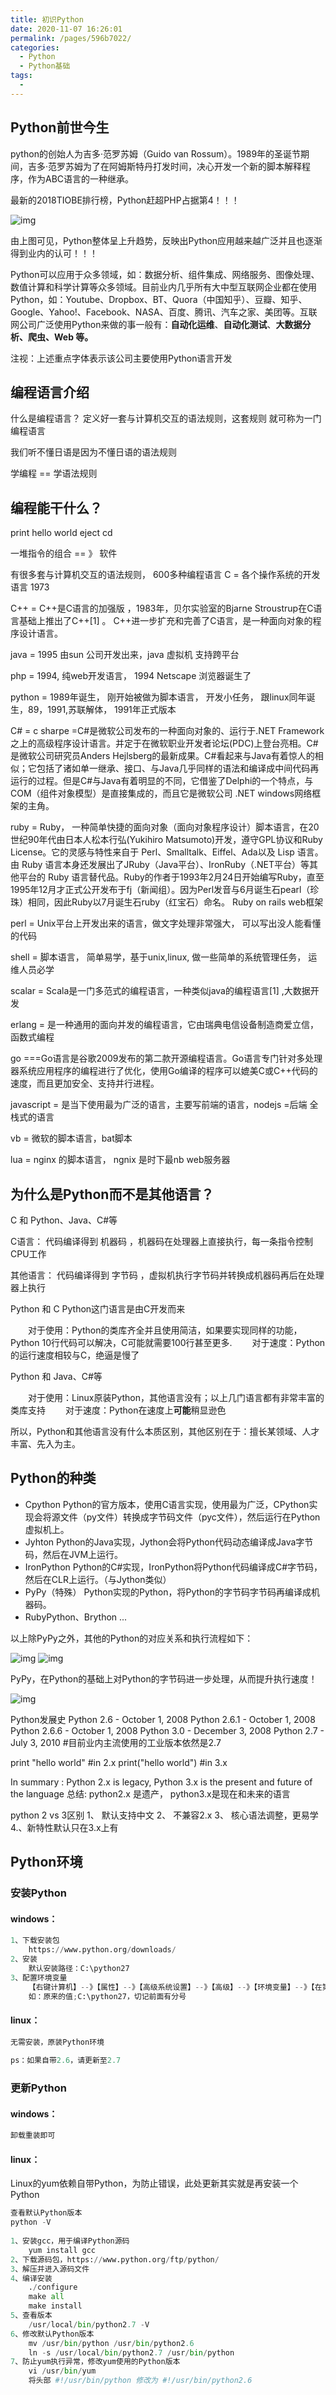 ```yaml
---
title: 初识Python
date: 2020-11-07 16:26:01
permalink: /pages/596b7022/
categories:
  - Python
  - Python基础
tags:
  - 
---
```

## Python前世今生

python的创始人为吉多·范罗苏姆（Guido van Rossum）。1989年的圣诞节期间，吉多·范罗苏姆为了在阿姆斯特丹打发时间，决心开发一个新的脚本解释程序，作为ABC语言的一种继承。 

最新的2018TIOBE排行榜，Python赶超PHP占据第4！！！

![img](https://pictore-1303861403.cos.ap-chengdu.myqcloud.com/1424879-20180620182438962-1952889584.png)

由上图可见，Python整体呈上升趋势，反映出Python应用越来越广泛并且也逐渐得到业内的认可！！！

Python可以应用于众多领域，如：数据分析、组件集成、网络服务、图像处理、数值计算和科学计算等众多领域。目前业内几乎所有大中型互联网企业都在使用Python，如：Youtube、Dropbox、BT、Quora（中国知乎）、豆瓣、知乎、Google、Yahoo!、Facebook、NASA、百度、腾讯、汽车之家、美团等。互联网公司广泛使用Python来做的事一般有：**自动化运维**、**自动化测试**、**大数据分析、爬虫、Web 等。**

注视：上述重点字体表示该公司主要使用Python语言开发

## 编程语言介绍

什么是编程语言？
定义好一套与计算机交互的语法规则，这套规则 就可称为一门编程语言


我们听不懂日语是因为不懂日语的语法规则

学编程 == 学语法规则

## 编程能干什么？

print hello world
eject cd

一堆指令的组合 == 》 软件

有很多套与计算机交互的语法规则，
600多种编程语言
C = 各个操作系统的开发语言 1973

C++ = C++是C语言的加强版 ，1983年，贝尔实验室的Bjarne Stroustrup在C语言基础上推出了C++[1] 。 C++进一步扩充和完善了C语言，是一种面向对象的程序设计语言。

java = 1995 由sun 公司开发出来，java 虚拟机 支持跨平台

php = 1994, 纯web开发语言， 1994 Netscape 浏览器诞生了

python = 1989年诞生， 刚开始被做为脚本语言， 开发小任务， 跟linux同年诞生，89，1991,苏联解体， 1991年正式版本


C# = c sharpe =C#是微软公司发布的一种面向对象的、运行于.NET Framework之上的高级程序设计语言。并定于在微软职业开发者论坛(PDC)上登台亮相。C#是微软公司研究员Anders Hejlsberg的最新成果。C#看起来与Java有着惊人的相似；它包括了诸如单一继承、接口、与Java几乎同样的语法和编译成中间代码再运行的过程。但是C#与Java有着明显的不同，它借鉴了Delphi的一个特点，与COM（组件对象模型）是直接集成的，而且它是微软公司 .NET windows网络框架的主角。


ruby = Ruby， 一种简单快捷的面向对象（面向对象程序设计）脚本语言，在20世纪90年代由日本人松本行弘(Yukihiro Matsumoto)开发，遵守GPL协议和Ruby License。它的灵感与特性来自于 Perl、Smalltalk、Eiffel、Ada以及 Lisp 语言。由 Ruby 语言本身还发展出了JRuby（Java平台）、IronRuby（.NET平台）等其他平台的 Ruby 语言替代品。Ruby的作者于1993年2月24日开始编写Ruby，直至1995年12月才正式公开发布于fj（新闻组）。因为Perl发音与6月诞生石pearl（珍珠）相同，因此Ruby以7月诞生石ruby（红宝石）命名。
Ruby on rails web框架

perl = Unix平台上开发出来的语言，做文字处理非常强大， 可以写出没人能看懂的代码

shell = 脚本语言， 简单易学，基于unix,linux, 做一些简单的系统管理任务， 运维人员必学

scalar = Scala是一门多范式的编程语言，一种类似java的编程语言[1] ,大数据开发

erlang = 是一种通用的面向并发的编程语言，它由瑞典电信设备制造商爱立信，函数式编程

go ===Go语言是谷歌2009发布的第二款开源编程语言。Go语言专门针对多处理器系统应用程序的编程进行了优化，使用Go编译的程序可以媲美C或C++代码的速度，而且更加安全、支持并行进程。

javascript = 是当下使用最为广泛的语言，主要写前端的语言，nodejs =后端 全栈式的语言

vb = 微软的脚本语言，bat脚本

lua = nginx 的脚本语言， ngnix 是时下最nb web服务器

## 为什么是Python而不是其他语言？

C 和 Python、Java、C#等

  C语言： 代码编译得到 机器码 ，机器码在处理器上直接执行，每一条指令控制CPU工作

其他语言： 代码编译得到 字节码 ，虚拟机执行字节码并转换成机器码再后在处理器上执行

Python 和 C  Python这门语言是由C开发而来

　　对于使用：Python的类库齐全并且使用简洁，如果要实现同样的功能，Python 10行代码可以解决，C可能就需要100行甚至更多.
　　对于速度：Python的运行速度相较与C，绝逼是慢了

Python 和 Java、C#等

　　对于使用：Linux原装Python，其他语言没有；以上几门语言都有非常丰富的类库支持
　　对于速度：Python在速度上**可能**稍显逊色

所以，Python和其他语言没有什么本质区别，其他区别在于：擅长某领域、人才丰富、先入为主。

## Python的种类

- Cpython
    Python的官方版本，使用C语言实现，使用最为广泛，CPython实现会将源文件（py文件）转换成字节码文件（pyc文件），然后运行在Python虚拟机上。
- Jyhton
    Python的Java实现，Jython会将Python代码动态编译成Java字节码，然后在JVM上运行。
- IronPython
    Python的C#实现，IronPython将Python代码编译成C#字节码，然后在CLR上运行。（与Jython类似）
- PyPy（特殊）
    Python实现的Python，将Python的字节码字节码再编译成机器码。
- RubyPython、Brython ...

以上除PyPy之外，其他的Python的对应关系和执行流程如下：

![img](https://pictore-1303861403.cos.ap-chengdu.myqcloud.com/425762-20151024113930614-2128955181.png) ![img](https://pictore-1303861403.cos.ap-chengdu.myqcloud.com/425762-20151024114048849-189055880.png)

PyPy，在Python的基础上对Python的字节码进一步处理，从而提升执行速度！

![img](https://pictore-1303861403.cos.ap-chengdu.myqcloud.com/425762-20151024114724817-2135944387.png)

Python发展史
Python 2.6 - October 1, 2008
Python 2.6.1 - October 1, 2008
Python 2.6.6 - October 1, 2008
Python 3.0 - December 3, 2008
Python 2.7 - July 3, 2010 #目前业内主流使用的工业版本依然是2.7

print "hello world" #in 2.x
print("hello world") #in 3.x

In summary : Python 2.x is legacy, Python 3.x is the present and future of the language
总结: python2.x 是遗产， python3.x是现在和未来的语言

python 2 vs 3区别
1、 默认支持中文
2、 不兼容2.x
3、 核心语法调整，更易学
4.、新特性默认只在3.x上有

## Python环境 

### 安装Python

#### windows：

```python
1、下载安装包
    https://www.python.org/downloads/
2、安装
    默认安装路径：C:\python27
3、配置环境变量
    【右键计算机】--》【属性】--》【高级系统设置】--》【高级】--》【环境变量】--》【在第二个内容框中找到 变量名为Path 的一行，双击】 --> 【Python安装目录追加到变值值中，用 ； 分割】
    如：原来的值;C:\python27，切记前面有分号
```

#### linux：

```python
无需安装，原装Python环境
  
ps：如果自带2.6，请更新至2.7
```

### 更新Python

#### windows：

```python
卸载重装即可
```

#### linux：

Linux的yum依赖自带Python，为防止错误，此处更新其实就是再安装一个Python

```python
查看默认Python版本
python -V
  
1、安装gcc，用于编译Python源码
    yum install gcc
2、下载源码包，https://www.python.org/ftp/python/
3、解压并进入源码文件
4、编译安装
    ./configure
    make all
    make install
5、查看版本
    /usr/local/bin/python2.7 -V
6、修改默认Python版本
    mv /usr/bin/python /usr/bin/python2.6
    ln -s /usr/local/bin/python2.7 /usr/bin/python
7、防止yum执行异常，修改yum使用的Python版本
    vi /usr/bin/yum
    将头部 #!/usr/bin/python 修改为 #!/usr/bin/python2.6
```

